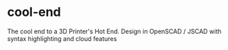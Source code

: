 cool-end
========

The cool end to a 3D Printer's Hot End. Design in OpenSCAD / JSCAD with syntax highlighting and cloud features